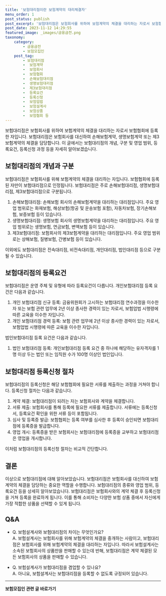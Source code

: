 ```yaml
---
title: '보험대리점이란 보험계약의 대리체결자'
menu_order: 1
post_status: publish
post_excerpt: '보험대리점은 보험회사를 위하여 보험계약의 체결을 대리하는 자로서 보험협회에 등록한 자입니다.  보험대리점은 보험회사를 대신하여 손해보험계약, 생명보험계약 또는 제3보험계약의 체결을 담당합니다. 이 글에서는 보험대리점의 개념, 구분 및 영업 범위, 등록요건, 등록신청 과정 등을 자세히 알아보겠습니다.'
post_date: 2023-11-12 14:29:55
featured_image: _images/금융금전.png
taxonomy:
    category:
        - 금융금전
        - 보험모집인
    post_tag:
        - 보험대리점
        -  보험계약
        -  보험회사
        -  보험협회
        -  손해보험대리점
        -  생명보험대리점
        -  제3보험대리점
        -  등록요건
        -  등록신청
        -  보험업법
        -  보험설계사
        -  보험상품
        -  보험협회 등
---
```



보험대리점은 보험회사를 위하여 보험계약의 체결을 대리하는 자로서 보험협회에 등록한 자입니다.  보험대리점은 보험회사를 대신하여 손해보험계약, 생명보험계약 또는 제3보험계약의 체결을 담당합니다. 이 글에서는 보험대리점의 개념, 구분 및 영업 범위, 등록요건, 등록신청 과정 등을 자세히 알아보겠습니다.

## 보험대리점의 개념과 구분

보험대리점은 보험회사를 위해 보험계약의 체결을 대리하는 자입니다. 보험협회에 등록된 자만이 보험대리점으로 인정됩니다. 보험대리점은 주로 손해보험대리점, 생명보험대리점, 제3보험대리점으로 구분됩니다. 

1. 손해보험대리점: 손해보험 회사의 손해보험계약을 대리하는 대리점입니다. 주요 영업 범위로는 화재보험, 해상보험(항공 및 운송보험 포함), 자동차보험, 장기손해보험, 보증보험 등이 있습니다.
2. 생명보험대리점: 생명보험 회사의 생명보험계약을 대리하는 대리점입니다. 주요 영업 범위로는 생명보험, 연금보험, 변액보험 등이 있습니다.
3. 제3보험대리점: 보험회사의 제3보험계약을 대리하는 대리점입니다. 주요 영업 범위로는 상해보험, 질병보험, 간병보험 등이 있습니다.

이외에도 보험대리점은 전속대리점, 비전속대리점, 개인대리점, 법인대리점 등으로 구분될 수 있습니다.

## 보험대리점의 등록요건

보험대리점은 운영 주체 및 유형에 따라 등록요건이 다릅니다. 개인보험대리점 등록 요건은 다음과 같습니다.

1. 개인 보험대리점 신규 등록: 금융위원회가 고시하는 보험대리점 연수과정을 이수한 자 또는 보험 관련 업무에 2년 이상 종사한 경력이 있는 자로서, 보험업법 시행령에 따른 교육을 이수한 자입니다.
2. 개인 보험대리점 경력 등록: 보험 관련 업무에 2년 이상 종사한 경력이 있는 자로서, 보험업법 시행령에 따른 교육을 이수한 자입니다.

법인보험대리점 등록 요건은 다음과 같습니다.

1. 법인 보험대리점 등록: 개인보험대리점 등록 요건 중 하나에 해당하는 유자격자를 1명 이상 두는 법인 또는 임직원 수가 100명 이상인 법인입니다.

## 보험대리점 등록신청 절차

보험대리점의 등록신청은 해당 보험협회에 필요한 서류를 제출하는 과정을 거쳐야 합니다. 등록신청 절차는 다음과 같습니다.

1. 계약 체결: 보험대리점이 되려는 자는 보험회사와 계약을 체결합니다.
2. 서류 제출: 보험회사를 통해 등록에 필요한 서류를 제출합니다. 서류에는 등록신청서, 등록요건 확인을 위한 서류 등이 포함됩니다.
3. 심사 및 등록증 발급: 보험협회는 등록 여부를 심사한 후 등록이 승인되면 보험대리점에 등록증을 발급합니다.
4. 영업 개시: 등록증을 받은 보험회사는 보험대리점에 등록증을 교부하고 보험대리점은 영업을 개시합니다.

이처럼 보험대리점의 등록신청 절차는 비교적 간단합니다.

## 결론

이상으로 보험대리점에 대해 알아보았습니다. 보험대리점은 보험회사를 대신하여 보험계약의 체결을 담당하는 중요한 역할을 수행합니다. 보험대리점의 종류와 영업 범위, 등록요건 등을 상세히 알아보았습니다. 보험대리점은 보험회사와의 계약 체결 후 등록신청을 거쳐 등록을 완료하게 됩니다. 이를 통해 소비자는 다양한 보험 상품 중에서 자신에게 가장 적합한 상품을 선택할 수 있게 됩니다.

## Q&A

- Q. 보험설계사와 보험대리점의 차이는 무엇인가요?  
  A. 보험설계사는 보험회사를 위해 보험계약의 체결을 중개하는 사람이고, 보험대리점은 보험회사를 위해 보험계약의 체결을 대리하는 자입니다. 따라서 보험설계사는 소속된 보험회사의 상품만을 판매할 수 있는데 반해, 보험대리점은 계약 체결된 모든 보험회사의 상품을 판매할 수 있습니다.

- Q. 보험설계사가 보험대리점을 겸업할 수 있나요?  
  A. 아니요, 보험설계사는 보험대리점을 등록할 수 없도록 규정되어 있습니다. 


<!-- wp:separator -->
<hr class="wp-block-separator has-alpha-channel-opacity"/>
<!-- /wp:separator -->

<!-- wp:group {"backgroundColor":"base","layout":{"type":"constrained"}} -->
<div class="wp-block-group has-base-background-color has-background"><!-- wp:paragraph {"align":"center","fontSize":"medium"} -->
<p class="has-text-align-center has-large-font-size"><strong>보험모집인 관련 글 바로가기</strong></p>
<!-- /wp:paragraph -->


<!-- wp:latest-posts
{"categories":[{"id":15486,"count":19,"description":"","link":"https://uknowlaw.com/category/%eb%b3%b4%ed%97%98%eb%aa%a8%ec%a7%91%ec%9d%b8/","name":"보험모집인","slug":"보험모집인","taxonomy":"category","parent":0,"meta":[],"_links":{"self":[{"href":"https://uknowlaw.com/wp-json/wp/v2/categories/15486"}],"collection":[{"href":"https://uknowlaw.com/wp-json/wp/v2/categories"}],"about":[{"href":"https://uknowlaw.com/wp-json/wp/v2/taxonomies/category"}],"wp:post_type":[{"href":"https://uknowlaw.com/wp-json/wp/v2/posts?categories=15486"}],"curies":[{"name":"wp","href":"https://api.w.org/{rel}","templated":true}]}}],"postsToShow":100,"excerptLength":28,"postLayout":"grid","columns":2,"featuredImageAlign":"left","featuredImageSizeSlug":"large","fontSize":"small"} /--></div>
<!-- /wp:group -->